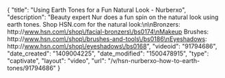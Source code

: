 {
    "title": "Using Earth Tones for a Fun Natural Look - Nurberxo",
    "description": "Beauty expert Nur does a fun spin on the natural look using earth tones. Shop HSN.com for the natural look:\n\nBronzers: http:\/\/www.hsn.com\/shop\/facial-bronzers\/bs0174\nMakeup Brushes: http:\/\/www.hsn.com\/shop\/brushes-and-tools\/bs0186\nEyeshadows: http:\/\/www.hsn.com\/shop\/eyeshadows\/bs0168",
    "videoid": "91794686",
    "date_created": "1409004225",
    "date_modified": "1500478915",
    "type": "captivate",
    "layout": "video",
    "url": "\/v\/hsn-nurberxo-how-to-earth-tones\/91794686"
}